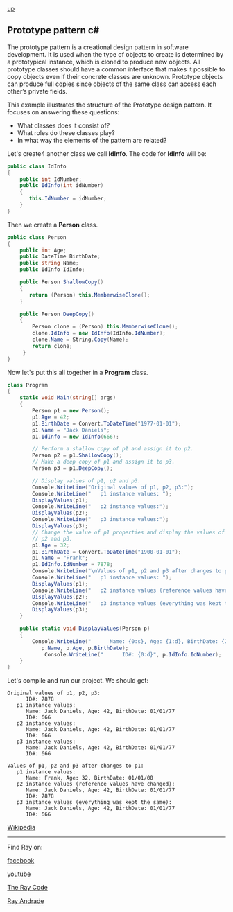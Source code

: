 [up](../README.md)

## Prototype pattern c#
The prototype pattern is a creational design pattern in software development. 
It is used when the type of objects to create is determined by a prototypical instance, which is cloned to produce new objects. 
All prototype classes should have a common interface that makes it possible to copy objects even if their concrete classes are unknown. 
Prototype objects can produce full copies since objects of the same class can access each other’s private fields.

This example illustrates the structure of the Prototype design pattern. It focuses on answering these questions:
* What classes does it consist of?
* What roles do these classes play?
* In what way the elements of the pattern are related?

Let's create4 another class we call **IdInfo**.
The code for **IdInfo** will be:

```c#
public class IdInfo
{
    public int IdNumber;
    public IdInfo(int idNumber)
    {
       this.IdNumber = idNumber;
    }
}
```

Then we create a **Person** class.
```c#
public class Person
{
    public int Age;
    public DateTime BirthDate;
    public string Name;
    public IdInfo IdInfo;

    public Person ShallowCopy()
    {
       return (Person) this.MemberwiseClone();
    }

    public Person DeepCopy()
    {
        Person clone = (Person) this.MemberwiseClone();
        clone.IdInfo = new IdInfo(IdInfo.IdNumber);
        clone.Name = String.Copy(Name);
        return clone;
     }
}
```


Now let's put this all together in a **Program** class.
```c#
class Program
{
    static void Main(string[] args)
    {
        Person p1 = new Person();
        p1.Age = 42;
        p1.BirthDate = Convert.ToDateTime("1977-01-01");
        p1.Name = "Jack Daniels";
        p1.IdInfo = new IdInfo(666);

        // Perform a shallow copy of p1 and assign it to p2.
        Person p2 = p1.ShallowCopy();
        // Make a deep copy of p1 and assign it to p3.
        Person p3 = p1.DeepCopy();

        // Display values of p1, p2 and p3.
        Console.WriteLine("Original values of p1, p2, p3:");
        Console.WriteLine("   p1 instance values: ");
        DisplayValues(p1);
        Console.WriteLine("   p2 instance values:");
        DisplayValues(p2);
        Console.WriteLine("   p3 instance values:");
        DisplayValues(p3);
        // Change the value of p1 properties and display the values of p1,
        // p2 and p3.
        p1.Age = 32;
        p1.BirthDate = Convert.ToDateTime("1900-01-01");
        p1.Name = "Frank";
        p1.IdInfo.IdNumber = 7878;
        Console.WriteLine("\nValues of p1, p2 and p3 after changes to p1:");
        Console.WriteLine("   p1 instance values: ");
        DisplayValues(p1);
        Console.WriteLine("   p2 instance values (reference values have changed):");
        DisplayValues(p2);
        Console.WriteLine("   p3 instance values (everything was kept the same):");
        DisplayValues(p3);
    }

    public static void DisplayValues(Person p)
    {
        Console.WriteLine("      Name: {0:s}, Age: {1:d}, BirthDate: {2:MM/dd/yy}",
           p.Name, p.Age, p.BirthDate);
            Console.WriteLine("      ID#: {0:d}", p.IdInfo.IdNumber);
    }
}
```


Let's compile and run our project.
We should get:
```result
Original values of p1, p2, p3:
      ID#: 7878
   p1 instance values: 
      Name: Jack Daniels, Age: 42, BirthDate: 01/01/77
      ID#: 666
   p2 instance values:
      Name: Jack Daniels, Age: 42, BirthDate: 01/01/77
      ID#: 666
   p3 instance values:
      Name: Jack Daniels, Age: 42, BirthDate: 01/01/77
      ID#: 666

Values of p1, p2 and p3 after changes to p1:
   p1 instance values: 
      Name: Frank, Age: 32, BirthDate: 01/01/00
   p2 instance values (reference values have changed):
      Name: Jack Daniels, Age: 42, BirthDate: 01/01/77
      ID#: 7878
   p3 instance values (everything was kept the same):
      Name: Jack Daniels, Age: 42, BirthDate: 01/01/77
      ID#: 666
```

[Wikipedia](https://en.wikipedia.org/wiki/Prototype_pattern)

----------------------------------------------------------------------------------------------------

Find Ray on:

[facebook](https://www.facebook.com/TheRayCode/)

[youtube](https://www.youtube.com/user/AndradeRay/)

[The Ray Code](https://www.RayAndrade.com)

[Ray Andrade](https://www.RayAndrade.org)

